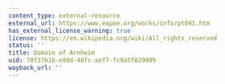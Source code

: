 ```yaml
---
content_type: external-resource
external_url: https://www.eapoe.org/works/info/pt041.htm
has_external_license_warning: true
license: https://en.wikipedia.org/wiki/All_rights_reserved
status: ''
title: Domain of Arnheim
uid: 70f37b1b-e8dd-48fc-aef7-fc9a5f829909
wayback_url: ''
---
```

